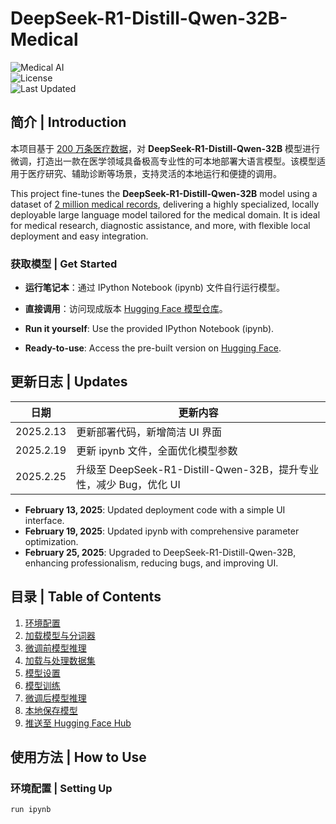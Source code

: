 # DeepSeek-R1-Distill-Qwen-32B-Medical

![Medical AI](https://img.shields.io/badge/AI-Medical-blue.svg)  
![License](https://img.shields.io/badge/License-MIT-green.svg)  
![Last Updated](https://img.shields.io/badge/Last%20Updated-February%2025,%202025-brightgreen.svg)

## 简介 | Introduction

本项目基于 [200 万条医疗数据](https://huggingface.co/datasets/shibing624/medical)，对 **DeepSeek-R1-Distill-Qwen-32B** 模型进行微调，打造出一款在医学领域具备极高专业性的可本地部署大语言模型。该模型适用于医疗研究、辅助诊断等场景，支持灵活的本地运行和便捷的调用。

This project fine-tunes the **DeepSeek-R1-Distill-Qwen-32B** model using a dataset of [2 million medical records](https://huggingface.co/datasets/shibing624/medical), delivering a highly specialized, locally deployable large language model tailored for the medical domain. It is ideal for medical research, diagnostic assistance, and more, with flexible local deployment and easy integration.

### 获取模型 | Get Started
- **运行笔记本**：通过 IPython Notebook (ipynb) 文件自行运行模型。  
- **直接调用**：访问现成版本 [Hugging Face 模型仓库](https://huggingface.co/beita6969/DeepSeek-R1-Distill-Qwen-32B-Medical/tree/main)。  

- **Run it yourself**: Use the provided IPython Notebook (ipynb).  
- **Ready-to-use**: Access the pre-built version on [Hugging Face](https://huggingface.co/beita6969/DeepSeek-R1-Distill-Qwen-32B-Medical/tree/main).

## 更新日志 | Updates

| 日期          | 更新内容                                      |
|---------------|---------------------------------------------|
| 2025.2.13     | 更新部署代码，新增简洁 UI 界面                |
| 2025.2.19     | 更新 ipynb 文件，全面优化模型参数             |
| 2025.2.25     | 升级至 DeepSeek-R1-Distill-Qwen-32B，提升专业性，减少 Bug，优化 UI |

- **February 13, 2025**: Updated deployment code with a simple UI interface.  
- **February 19, 2025**: Updated ipynb with comprehensive parameter optimization.  
- **February 25, 2025**: Upgraded to DeepSeek-R1-Distill-Qwen-32B, enhancing professionalism, reducing bugs, and improving UI.

## 目录 | Table of Contents

1. [环境配置](#环境配置--setting-up)  
2. [加载模型与分词器](#加载模型与分词器--loading-the-model-and-tokenizer)  
3. [微调前模型推理](#微调前模型推理--model-inference-before-fine-tuning)  
4. [加载与处理数据集](#加载与处理数据集--loading-and-processing-the-dataset)  
5. [模型设置](#模型设置--setting-up-the-model)  
6. [模型训练](#模型训练--model-training)  
7. [微调后模型推理](#微调后模型推理--model-inference-after-fine-tuning)  
8. [本地保存模型](#本地保存模型--saving-the-model-locally)  
9. [推送至 Hugging Face Hub](#推送至-hugging-face-hub--pushing-the-model-to-hugging-face-hub)  

## 使用方法 | How to Use

### 环境配置 | Setting Up
```bash
run ipynb
